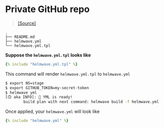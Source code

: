 # Private GitHub repo 

> [ [Source] ](https://github.com/helmwave/docs/tree/0.21.x/docs/examples/private-github-repo)



```console
.
├── README.md
├── helmwave.yml
└── helmwave.yml.tpl
```

**Suppose the `helmwave.yml.tpl` looks like**


```yaml
{% include "helmwave.yml.tpl" %}
```


This command will render `helmwave.yml.tpl` to `helmwave.yml`

```bash
$ export NS=stage
$ export GITHUB_TOKEN=my-secret-token
$ helmwave yml
[🙃 aka INFO]: 📄 YML is ready!
        build plan with next command: helmwave build -f helmwave.yml
```

Once applied, your `helmwave.yml` will look like

```yaml
{% include "helmwave.yml" %}
```
